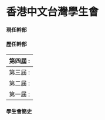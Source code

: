 # 香港中文台灣學生會

#### 現任幹部



#### 歷任幹部

| 第四屆 :  |
| :--- |
| 第三屆 :  |
| 第二屆 :  |
| 第一屆 :  |

#### 學生會簡史



